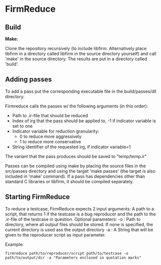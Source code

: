 # FirmReduce

## Build

**Make:**

Clone the repository recursively (to include libfirm. Alternatively place libfirm in a directory called libfirm in the source directory yourself) and call 'make' in the source directory. The results are put in a directory called 'build'.


## Adding passes

To add a pass put the corresponding executable file in the build/passes/dll directory.

Firmreduce calls the passes w/ the following arguments (in this order):
 - Path to .ir-file that should be reduced
 - Index of irg that the pass should be applied to, -1 if indicator variable is set to one
 - Indicator variable for reduction granularity:
    - 0 to reduce more aggressively
    - 1 to reduce more conservative
 - String identifier of the requested irg, if indicator variable=1

The variant that the pass produces should be saved to "temp/temp.ir"

Passes can be compiled using make by placing the source files in the src/passes directory and using the target 'make passes' (the target is also included in 'make' command).
If a pass has dependencies other than standard C libraries or libfirm, it should be compiled separately.

## Starting FirmReduce

To reduce a testcase, FirmReduce expects 2 input arguments: A path to a script, that returns 1 if the testcase is a bug reproducer and the path to the .ir-file of the testcase in question.
Optional parameters:
-o : Path to directory, where all output files should be stored. If none is specified, the current directory is used ass the output directory
-a : A String that will be given to the reproducer script as input parameter.

Example:

    firmreduce path/to/reproducer/script path/to/testcase -o path/to/output/dir -a "Parameters enclosed in quotation marks"